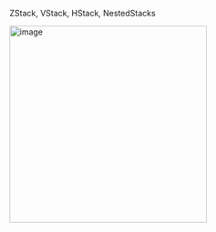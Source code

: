 ZStack, VStack, HStack, NestedStacks


<img width="346" alt="image" src="https://user-images.githubusercontent.com/5826386/209376619-351ef8f5-bb9b-4719-a672-5dcded9e3470.png">
